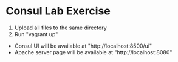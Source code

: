 # Consul Lab Exercise
1) Upload all files to the same directory
2) Run "vagrant up"

* Consul UI will be available at "http://localhost:8500/ui"
* Apache server page will be available at "http://localhost:8080"
